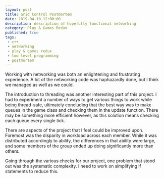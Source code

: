 ```yaml
---
layout: post
title: Grid Control Postmortem
date: 2019-04-10 12:00:00
description: description of hopefully functional networking
category: Play & Games Redux
published: true
tags:
 - c++
 - networking
 - play & games redux
 - low level programming
 - postmortem
---
```

Working with networking was both an enlightening and frustrating experience. A lot of the networking code was haphazardly done, but I think we managed as well as we could. 

The introduction to threading was another interesting part of this project. I had to experiment a number of ways to get various things to work while being thread-safe, ultimately concluding that the best way was to make queues in the game class and checking them in the update function. There may be something more efficient however, as this solution means checking each queue every single tick.

There are aspects of the project that I feel could be improved upon. Foremost was the disparity in workload across each member. While it was distributed accordingly to ability, the differences in that ability were large, and some members of the group ended up doing significantly more than others.

Going through the various checks for our project, one problem that stood out was the systematic complexity. I need to work on simplifying if statements to reduce this.